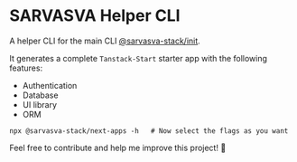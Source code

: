 # SARVASVA Helper CLI

A helper CLI for the main CLI [@sarvasva-stack/init](https://www.npmjs.com/package/@sarvasva-stack/init).

It generates a complete `Tanstack-Start` starter app with the following features:

- Authentication
- Database
- UI library
- ORM

```
npx @sarvasva-stack/next-apps -h   # Now select the flags as you want
```

Feel free to contribute and help me improve this project! 🚀

